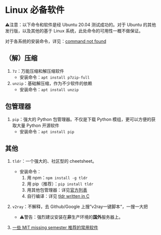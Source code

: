 # Linux 必备软件

:warning:注意：以下命令和软件是经 Ubuntu 20.04 测试成功的。对于 Ubuntu 的其他发行版，以及其他的基于 Linux 系统，此处命令的可用性一概不做保证。

对于各系统的安装命令，详见：[command not found](https://command-not-found.com/)

## （解）压缩

1. `7z`：万能压缩和解压缩软件
   - 安装命令：`apt install p7zip-full`
2. `unzip`：基础解压缩，作为不少软件的依赖
   - 安装命令：`apt install unzip`

## 包管理器

1. `pip`：强大的 Python 包管理器。不仅是下载 Python 模组，更可以方便的获取大量 Python 开源软件
   - 安装命令：`apt install pip`

## 其他

1. `tldr`：一个强大的、社区型的 cheetsheet。
   - 安装命令：
     1. 用 npm：`npm install -g tldr`
     2. 用 pip（推荐）：`pip install tldr`
     3. 用其他包管理器：详见[官方列表](https://github.com/tldr-pages/tldr/wiki/tldr-pages-clients)
     4. 自行编译：详见 [tldr written in C](https://github.com/tldr-pages/tldr-c-client)

2. `v2ray`：不解释，去 Github/Google 上搜”v2ray一键脚本“，一搜一大把
   - :warning:警告：强烈建议安装在**非**生产环境的**国外**服务器上。
3. [一些 MIT missing semester 推荐的常用软件](frequently_used_softwares_in_Linux.md)